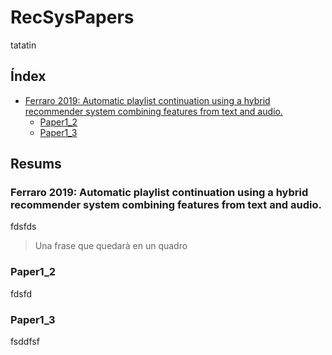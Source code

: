 # RecSysPapers

tatatin

## Índex

* [Ferraro 2019: Automatic playlist continuation using a hybrid recommender system combining features from text and audio.
](#Ferraro-2019:-Automatic-playlist-continuation-using-a-hybrid-recommender-system-combining-features-from-text-and-audio.)
  * [Paper1_2](#paper1_2)
  * [Paper1_3](#paper1_3)

## Resums

### Ferraro 2019: Automatic playlist continuation using a hybrid recommender system combining features from text and audio.
fdsfds
> Una frase que quedarà en un quadro
### Paper1_2
fdsfd

### Paper1_3
fsddfsf
